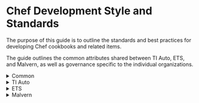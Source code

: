 # Chef Development Style and Standards
The purpose of this guide is to outline the standards and best practices for developing Chef cookbooks and related items.

The guide outlines the common attributes shared between TI Auto, ETS, and Malvern, as well as governance specific to the individual organizations.

<details><summary>Common</summary>

### Style Guide

#### Naming Convention
:warning: All names should contain underscores instead of hyphens.

##### Cookbook
- The cookbook name should be clear and describe the unit of configuration the cookbook is managing.

##### Recipes
- The recipe name should describe the purpose of the recipe.

##### Attribute
- The attribute name should be lowercase.
- Attributes within a cookbook must have the cookbook name first and the attribute name second. This will avoid potential override conflicts with attributes in other cookbooks or environment files.

##### Role
- The role name should be descriptive and named according to the value set within the role.

#### Documentation

##### README.md
- All cookbooks should contain a README.md file with the following sections.
    - Recipes to consume
    - Requirements
        - Required platform
        - Chef version
        - Required cookbooks
    - Resources
        - Custom resource actions
        - Parameters
        - Usage
    - Default attributes
    - Usage
    - Testing instructions
    - Issue tracking
        - Link to JIRA queue used to log issues related to the cookbook
    - uCern
        - Link to related uCern group and wiki page
    - Contributing
        - Steps necessary to contribute to the cookbook

##### Headers
- All Chef managed files and templates should have a header indicating that the file is managed by Chef with a link to the owning cookbook's source control repository.

##### Artifacts
- All cookbooks must be uploaded to Cerner Chef Supermarket and Chef environments and Spork.
- All Supermarket and Chef uploads must occur from Electric Commander.

#### Formatting
- Use two spaces for indentation.
- Limit lines to 120 characters.
- Use snake case for naming variables, methods, files, and directories.
- Use camel case for naming classes and modules.
- Code comments should be succinct. Remove irrelevant comments from code.

### Behavior

#### Idempotency
- All recipes, cookbooks, and custom resources should be safe to run multiple times in sequence with identical results and should only act when necessary.

#### Attribute Handling

##### Validation
- Validate attributes prior to use.
    - Raise an exception if the required attribute is in an invalid format.
    - Raise an exception or log a warning and return (depending on the criticality) if the required attribute is missing.

##### Default Attributes
- Default attributes should be used unless a higher level is required.
    - It is necessary to allow consumers to override attributes in roles, environment, or wrapper cookbooks.

#### Configuration

##### System Configuration
 - When altering system configuration, use the conf.d custom configuration methodology.
 - http://blog.siphos.be/2013/05/the-linux-d-approach/

##### Local Mode
- When executing the Chef client in local mode, a separate configuration file must be created instead of using the standard client.rb in the Chef configuration directory.

##### Configuration Repositories
| Organization | Repo location |
| ------------ | ------------- |
| ETS | https://github.cerner.com/ets/ets_chef-repo |
| CWXTI Auto | https://github.cerner.com/CWXAutomation |
| Malvern | https://github.cerner.com/cernerhs-cwx-ti |

### Process

#### Static Code Analysis/Linting
Use cookstyle via rubocop to validate cookbooks are following established Chef/Ruby coding style guidelines.

#### Testing

##### Unit
- Leverage ChefSpec for unit testing when possible
- Libraries should be unit tested.

##### Integration
- Test local through frameworks such as Test Kitchen.
- Inspec tests are preferred, but serverspec is also acceptable.
- Dependency on external services should be avoided. Leverage fixture cookbooks as needed.

##### Pull Request
- Unit testing execution and integration testing via openstack is recommended.

#### Source Control
- All code and configuration must be committed to a source control repository.
- Source controlled configuration will be uploaded to Chef via a CI/CD tool such as Jenkins or Spork.

#### Code Review

##### Dev or non-master branch
- Two +1 with at least one architect reviewing.
- Test evidence can be provided by the developer.

##### Prod or master branch
- Two +1 with at least one architect reviewing.
- Test evidence is required and must be executed by a non-contributor to the code changes.

#### Releasing
- Use semantic versioning for applying version numbers.
    - http://semver.org/

</details>

<details><summary>TI Auto</summary>

### Style Guide

#### Naming Convention

##### Cookbook
- Cookbooks should be named according to the following table.

| Cookbook Type | Naming Standard | Example Name |
| ------------- | --------------- | ------------ |
| CernerWorks Tech Stack Role Cookbook | cwx_<tech_stack>_role | cwx_linux_role |
| CernerWorks Tech Improvement Automation Developed Cookbook | cwxtiauto_<cookbook_name> | cwxtiauto_logdir |
| Client Ops Developed Cookbook | clientops_<cookbook_name> | clientops_zabbix |

##### Roles
- All roles should be created in the cwx_chef_config GitHub repository (https://github.cerner.com/CWxAutomation/cwx_chef_config) within the roles directory.

:white_check_mark: **Example:** roles/example_region.rb
```
name "example_region"

description "Example Region Nodes"

default_attributes(
  cwx: {
    region: 'example'
  }
}
```

##### Conf.d
```
zzz-cerner-<subsys name>.<ext>
```
:warning:Some services on Red Hat Enterprise Linux do not support the conf.d convention.

#### Documentation

##### Readme.md

##### Headers

### Behavior

#### Attribute Handling

##### Standard Attributes

##### Feature Attributes

#### Logging

##### Location

##### Configuration

##### Rotation
Logs are rotated every week using [logrotate](https://linux.die.net/man/8/logrotate) and kept for four weeks as compressed files.

**Location**

The logrotate configuration file for Chef logs is found within the **/etc/logrotate.d/chef** file.

```
view /etc/logrotate.d/chef
```

**Configuration**

The following configuration items are currently utilized in the logrotate configuration.

| Item | Description |
| ---- | ----------- |
| weekly | Logs are rotated weekly. |
| rotate 4 | Logs are kept four weeks. |
| compress | Logs are compressed when located. |

**Example**

An example of a correct logrotate configuration file for Chef is as follows.

```
/var/log/chef/chef-client.log {
        weekly
        rotate 4
        compress
}
```
:heavy_exclamation_mark: Manual modifications to any of the logging files managed by Chef will be overwritten when 'chef-client' is ran.

</details>

<details><summary>ETS</summary>

</details>

<details><summary>Malvern</summary>

</details>